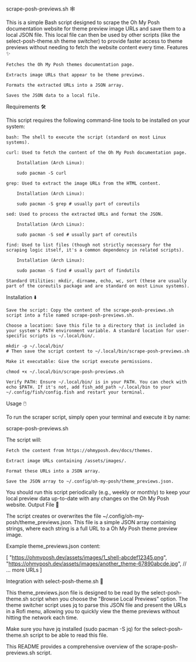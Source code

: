 scrape-posh-previews.sh 🕸️

This is a simple Bash script designed to scrape the Oh My Posh documentation website for theme preview image URLs and save them to a local JSON file. This local file can then be used by other scripts (like the select-posh-theme.sh theme switcher) to provide faster access to theme previews without needing to fetch the website content every time.
Features ✨

    Fetches the Oh My Posh themes documentation page.

    Extracts image URLs that appear to be theme previews.

    Formats the extracted URLs into a JSON array.

    Saves the JSON data to a local file.

Requirements 🛠️

This script requires the following command-line tools to be installed on your system:

    bash: The shell to execute the script (standard on most Linux systems).

    curl: Used to fetch the content of the Oh My Posh documentation page.

        Installation (Arch Linux):

        sudo pacman -S curl

    grep: Used to extract the image URLs from the HTML content.

        Installation (Arch Linux):

        sudo pacman -S grep # usually part of coreutils

    sed: Used to process the extracted URLs and format the JSON.

        Installation (Arch Linux):

        sudo pacman -S sed # usually part of coreutils

    find: Used to list files (though not strictly necessary for the scraping logic itself, it's a common dependency in related scripts).

        Installation (Arch Linux):

        sudo pacman -S find # usually part of findutils

    Standard Utilities: mkdir, dirname, echo, wc, sort (these are usually part of the coreutils package and are standard on most Linux systems).

Installation ⬇️

    Save the script: Copy the content of the scrape-posh-previews.sh script into a file named scrape-posh-previews.sh.

    Choose a location: Save this file to a directory that is included in your system's PATH environment variable. A standard location for user-specific scripts is ~/.local/bin/.

    mkdir -p ~/.local/bin/
    # Then save the script content to ~/.local/bin/scrape-posh-previews.sh

    Make it executable: Give the script execute permissions.

    chmod +x ~/.local/bin/scrape-posh-previews.sh

    Verify PATH: Ensure ~/.local/bin/ is in your PATH. You can check with echo $PATH. If it's not, add fish_add_path ~/.local/bin to your ~/.config/fish/config.fish and restart your terminal.

Usage 🖱️

To run the scraper script, simply open your terminal and execute it by name:

scrape-posh-previews.sh

The script will:

    Fetch the content from https://ohmyposh.dev/docs/themes.

    Extract image URLs containing /assets/images/.

    Format these URLs into a JSON array.

    Save the JSON array to ~/.config/oh-my-posh/theme_previews.json.

You should run this script periodically (e.g., weekly or monthly) to keep your local preview data up-to-date with any changes on the Oh My Posh website.
Output File 💾

The script creates or overwrites the file ~/.config/oh-my-posh/theme_previews.json. This file is a simple JSON array containing strings, where each string is a full URL to a Oh My Posh theme preview image.

Example theme_previews.json content:

[
"https://ohmyposh.dev/assets/images/1_shell-abcdef12345.png",
"https://ohmyposh.dev/assets/images/another_theme-67890abcde.jpg",
// ... more URLs
]

Integration with select-posh-theme.sh 🤝

This theme_previews.json file is designed to be read by the select-posh-theme.sh script when you choose the "Browse Local Previews" option. The theme switcher script uses jq to parse this JSON file and present the URLs in a Rofi menu, allowing you to quickly view the theme previews without hitting the network each time.

Make sure you have jq installed (sudo pacman -S jq) for the select-posh-theme.sh script to be able to read this file.

This README provides a comprehensive overview of the scrape-posh-previews.sh script.
